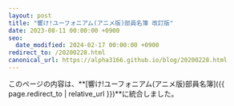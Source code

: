 ```yaml
---
layout: post
title: "響け!ユーフォニアム(アニメ版)部員名簿 改訂版"
date: 2023-08-11 00:00:00 +0900
seo:
  date_modified: 2024-02-17 00:00:00 +0900
redirect_to: /20200228.html
canonical_url: https://alpha3166.github.io/blog/20200228.html
---
```


このページの内容は、**[響け!ユーフォニアム(アニメ版)部員名簿]({{ page.redirect_to | relative_url }})**に統合しました。
